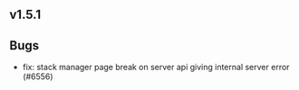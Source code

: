 ## v1.5.1

## Bugs
- fix: stack manager page break on server api giving internal server error  (#6556)


